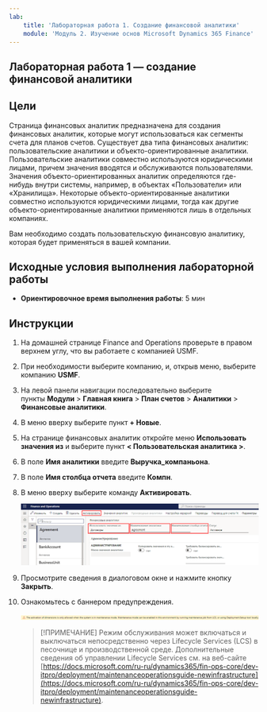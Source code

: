 ```yaml
---
lab:
    title: 'Лабораторная работа 1. Создание финансовой аналитики'
    module: 'Модуль 2. Изучение основ Microsoft Dynamics 365 Finance'
---
```


## Лабораторная работа 1 — создание финансовой аналитики

## Цели

Страница финансовых аналитик предназначена для создания финансовых аналитик, которые могут использоваться как сегменты счета для планов счетов. Существует два типа финансовых аналитик: пользовательские аналитики и объекто-ориентированные аналитики. Пользовательские аналитики совместно используются юридическими лицами, причем значения вводятся и обслуживаются пользователями. Значения объекто-ориентированных аналитик определяются где-нибудь внутри системы, например, в объектах «Пользователи» или «Хранилища». Некоторые объекто-ориентированные аналитики совместно используются юридическими лицами, тогда как другие объекто-ориентированные аналитики применяются лишь в отдельных компаниях.

Вам необходимо создать пользовательскую финансовую аналитику, которая будет применяться в вашей компании.

## Исходные условия выполнения лабораторной работы

   - **Ориентировочное время выполнения работы**: 5 мин

## Инструкции

1. На домашней странице Finance and Operations проверьте в правом верхнем углу, что вы работаете с компанией USMF.

1. При необходимости выберите компанию, и, открыв меню, выберите компанию **USMF**.

1. На левой панели навигации последовательно выберите пункты **Модули** > **Главная книга** > **План счетов** > **Аналитики** > **Финансовые аналитики**.

1. В меню вверху выберите пункт **+ Новые**.

1. На странице финансовых аналитик откройте меню **Использовать значения из** и выберите пункт **< Пользовательская аналитика >**.

1. В поле **Имя аналитики** введите **Выручка_компаньона**.

1. В поле **Имя столбца отчета** введите **Компн**.

1. В меню вверху выберите команду **Активировать**.

    ![Снимок экрана, показывающий новую пользовательскую финансовую аналитику с выделенными полями «Использовать значения из», «Имя аналитики», «Имя столбца отчета» и меню «Активировать».](./media/lp2-m3-new-financial-dimension.png)

1. Просмотрите сведения в диалоговом окне и нажмите кнопку **Закрыть**.

1. Ознакомьтесь с баннером предупреждения.

    ![Экранный снимок баннера с предупреждением о требовании режима обслуживания для активации новой аналитики.](./media/lp2-m3-activation-warning-banner.png)

    >[!ПРИМЕЧАНИЕ] Режим обслуживания может включаться и выключаться непосредственно через Lifecycle Services (LCS) в песочнице и производственной среде. Дополнительные сведения об управлении Lifecycle Services см. на веб-сайте [https://docs.microsoft.com/ru-ru/dynamics365/fin-ops-core/dev-itpro/deployment/maintenanceoperationsguide-newinfrastructure](https://docs.microsoft.com/ru-ru/dynamics365/fin-ops-core/dev-itpro/deployment/maintenanceoperationsguide-newinfrastructure).

